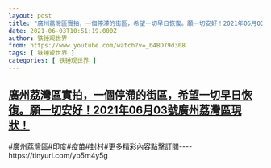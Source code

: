 ```yaml
---
layout: post
title: "廣州荔灣區實拍，一個停滯的街區，希望一切早日恢復。願一切安好！2021年06月03號廣州荔灣區現狀！"
date: 2021-06-03T10:51:19.000Z
author: 铁锤观世界
from: https://www.youtube.com/watch?v=_b4BD79d308
tags: [ 铁锤观世界 ]
categories: [ 铁锤观世界 ]
---
```

<!--1622717479000-->
[廣州荔灣區實拍，一個停滯的街區，希望一切早日恢復。願一切安好！2021年06月03號廣州荔灣區現狀！](https://www.youtube.com/watch?v=_b4BD79d308)
------

<div>
#廣州荔灣區#印度#疫苗#封村#更多精彩內容點擊訂閱----https://tinyurl.com/yb5m4y5g
</div>
